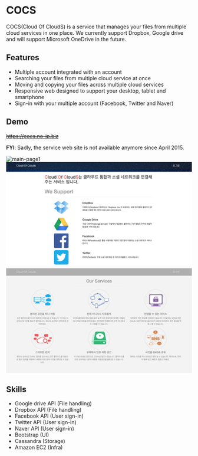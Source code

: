 # COCS

COCS(Cloud Of CloudS) is a service that manages your files from multiple cloud services in one place.
We currently support Dropbox, Google drive and will support Microsoft OneDrive in the future.

## Features

- Multiple account integrated with an account
- Searching your files from multiple cloud service at once
- Moving and copying your files across multiple cloud services
- Responsive web designed to support your desktop, tablet and smartphone
- Sign-in with your multiple account (Facebook, Twitter and Naver)

## Demo
~~https://cocs.no-ip.biz~~

**FYI**: Sadly, the service web site is not available anymore since April 2015.

![main-page1](/image/main-page1.png)
![main-page2](/image/main-page2.png)
![main-page3](/image/main-page3.png)

## Skills

- Google drive API (File handling)
- Dropbox API (File handling)
- Facebook API (User sign-in)
- Twitter API (User sign-in)
- Naver API (User sign-in)
- Bootstrap (UI)
- Cassandra (Storage)
- Amazon EC2 (Infra)
